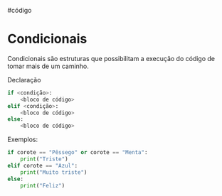 #código 
# Condicionais

Condicionais são estruturas que possibilitam a execução do código de tomar mais de um caminho.

Declaração

```python
if <condição>:
	<bloco de código>
elif <condição>:
	<bloco de código>
else:
	<bloco de código>
```

Exemplos:

```python
if corote == "Pêssego" or corote == "Menta":
	print("Triste")
elif corote == "Azul":
	print("Muito triste")
else:
	print("Feliz")
```